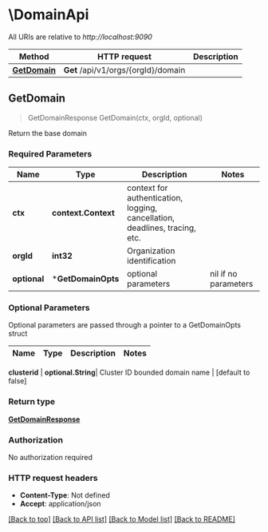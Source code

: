 # \DomainApi

All URIs are relative to *http://localhost:9090*

Method | HTTP request | Description
------------- | ------------- | -------------
[**GetDomain**](DomainApi.md#GetDomain) | **Get** /api/v1/orgs/{orgId}/domain | 



## GetDomain

> GetDomainResponse GetDomain(ctx, orgId, optional)


Return the base domain

### Required Parameters


Name | Type | Description  | Notes
------------- | ------------- | ------------- | -------------
**ctx** | **context.Context** | context for authentication, logging, cancellation, deadlines, tracing, etc.
**orgId** | **int32**| Organization identification | 
 **optional** | ***GetDomainOpts** | optional parameters | nil if no parameters

### Optional Parameters

Optional parameters are passed through a pointer to a GetDomainOpts struct


Name | Type | Description  | Notes
------------- | ------------- | ------------- | -------------

 **clusterid** | **optional.String**| Cluster ID bounded domain name | [default to false]

### Return type

[**GetDomainResponse**](GetDomainResponse.md)

### Authorization

No authorization required

### HTTP request headers

- **Content-Type**: Not defined
- **Accept**: application/json

[[Back to top]](#) [[Back to API list]](../README.md#documentation-for-api-endpoints)
[[Back to Model list]](../README.md#documentation-for-models)
[[Back to README]](../README.md)


